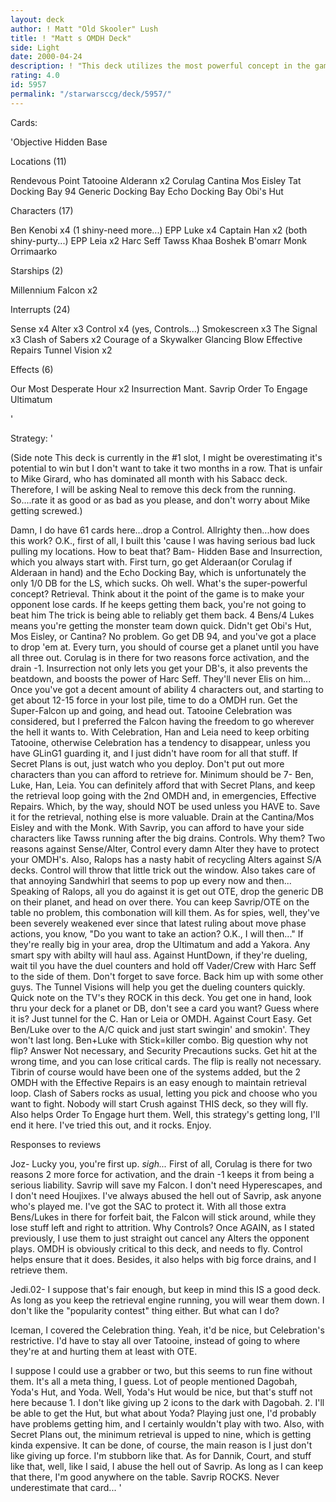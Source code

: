 ```yaml
---
layout: deck
author: ! Matt "Old Skooler" Lush
title: ! "Matt s OMDH Deck"
side: Light
date: 2000-04-24
description: ! "This deck utilizes the most powerful concept in the game. This deck also has no problem whatsoever getting the locations it needs. Interested?"
rating: 4.0
id: 5957
permalink: "/starwarsccg/deck/5957/"
---
```

Cards: 

'Objective Hidden Base

Locations (11)

Rendevous Point
Tatooine
Alderann x2
Corulag
Cantina
Mos Eisley
Tat Docking Bay 94
Generic Docking Bay
Echo Docking Bay
Obi's Hut

Characters (17)

Ben Kenobi x4 (1 shiny-need more...)
EPP Luke x4
Captain Han x2 (both shiny-purty...)
EPP Leia x2
Harc Seff
Tawss Khaa
Boshek
B'omarr Monk
Orrimaarko

Starships (2)

Millennium Falcon x2

Interrupts (24)

Sense x4
Alter x3
Control x4 (yes, Controls...)
Smokescreen x3
The Signal x3
Clash of Sabers x2
Courage of a Skywalker
Glancing Blow
Effective Repairs
Tunnel Vision x2

Effects (6)

Our Most Desperate Hour x2
Insurrection
Mant. Savrip
Order To Engage
Ultimatum



'

Strategy: '

(Side note This deck is currently in the #1 slot, I might be overestimating it's potential to win but I don't want to take it two months in a row. That is unfair to Mike Girard, who has dominated all month with his Sabacc deck. Therefore, I will be asking Neal to remove this deck from the running. So....rate it as good or as bad as you please, and don't worry about Mike getting screwed.)


 Damn, I do have 61 cards here...drop a Control. Allrighty then...how does this work? O.K., first of all, I built this 'cause I was having serious bad luck pulling my locations. How to beat that? Bam- Hidden Base and Insurrection, which you always start with. First turn, go get Alderaan(or Corulag if Alderaan in hand) and the Echo Docking Bay, which is unfortunately the only 1/0 DB for the LS, which sucks. Oh well.
What's the super-powerful concept? Retrieval. Think about it the point of the game is to make your opponent lose cards. If he keeps getting them back, you're not going to beat him The trick is being able to reliably get them back.
4 Bens/4 Lukes means you're getting the monster team down quick. Didn't get Obi's Hut, Mos Eisley, or Cantina? No problem. Go get DB 94, and you've got a place to drop 'em at. Every turn, you should of course get a planet until you have all three out. Corulag is in there for two reasons force activation, and the drain -1. Insurrection not only lets you get your DB's, it also prevents the beatdown, and boosts the power of Harc Seff. They'll never Elis on him...
Once you've got a decent amount of ability 4 characters out, and starting to get about 12-15 force in your lost pile, time to do a OMDH run. Get the Super-Falcon up and going, and head out. Tatooine Celebration was considered, but I preferred the Falcon having the freedom to go wherever the hell it wants to. With Celebration, Han and Leia need to keep orbiting Tatooine, otherwise Celebration has a tendency to disappear, unless you have GLinG1 guarding it, and I just didn't have room for all that stuff.
If Secret Plans is out, just watch who you deploy. Don't put out more characters than you can afford to retrieve for. Minimum should be 7- Ben, Luke, Han, Leia. You can definitely afford that with Secret Plans, and keep the retrieval loop going with the 2nd OMDH and, in emergencies, Effective Repairs. Which, by the way, should NOT be used unless you HAVE to. Save it for the retrieval, nothing else is more valuable. Drain at the Cantina/Mos Eisley and with the Monk. With Savrip, you can afford to have your side characters like Tawss running after the big drains.
Controls. Why them? Two reasons against Sense/Alter, Control every damn Alter they have to protect your OMDH's. Also, Ralops has a nasty habit of recycling Alters against S/A decks. Control will throw that little trick out the window. Also takes care of that annoying Sandwhirl that seems to pop up every now and then...
Speaking of Ralops, all you do against it is get out OTE, drop the generic DB on their planet, and head on over there. You can keep Savrip/OTE on the table no problem, this combonation will kill them.
As for spies, well, they've been severely weakened ever since that latest ruling about move phase actions, you know, "Do you want to take an action? O.K., I will then..." If they're really big in your area, drop the Ultimatum and add a Yakora. Any smart spy with abilty will haul ass.
Against HuntDown, if they're dueling, wait til you have the duel counters and hold off Vader/Crew with Harc Seff to the side of them. Don't forget to save force. Back him up with some other guys. The Tunnel Visions will help you get the dueling counters quickly.
Quick note on the TV's they ROCK in this deck. You get one in hand, look thru your deck for a planet or DB, don't see a card you want? Guess where it is? Just tunnel for the C. Han or Leia or OMDH.
Against Court Easy. Get Ben/Luke over to the A/C quick and just start swingin' and smokin'. They won't last long. Ben+Luke with Stick=killer combo.
Big question why not flip? Answer Not necessary, and Security Precautions sucks. Get hit at the wrong time, and you can lose critical cards. The flip is really not necessary. Tibrin of course would have been one of the systems added, but the 2 OMDH with the Effective Repairs is an easy enough to maintain retrieval loop.
Clash of Sabers rocks as usual, letting you pick and choose who you want to fight. Nobody will start Crush against THIS deck, so they will fly. Also helps Order To Engage hurt them.
Well, this strategy's getting long, I'll end it here. I've tried this out, and it rocks. Enjoy.

Responses to reviews

Joz- Lucky you, you're first up. *sigh...* First of all, Corulag is there for two reasons 2 more force for activation, and the drain -1 keeps it from being a serious liability. Savrip will save my Falcon. I don't need Hyperescapes, and I don't need Houjixes. I've always abused the hell out of Savrip, ask anyone who's played me. I've got the SAC to protect it. With all those extra Bens/Lukes in there for forfeit bait, the Falcon will stick around, while they lose stuff left and right to attrition. Why Controls? Once AGAIN, as I stated previously, I use them to just straight out cancel any Alters the opponent plays. OMDH is obviously critical to this deck, and needs to fly. Control helps ensure that it does. Besides, it also helps with big force drains, and I retrieve them.

Jedi.02- I suppose that's fair enough, but keep in mind this IS a good deck. As long as you keep the retrieval engine running, you will wear them down. I don't like the "popularity contest" thing either. But what can I do?

Iceman, I covered the Celebration thing. Yeah, it'd be nice, but Celebration's restrictive. I'd have to stay all over Tatooine, instead of going to where they're at and hurting them at least with OTE.

I suppose I could use a grabber or two, but this seems to run fine without them. It's all a meta thing, I guess. Lot of people mentioned Dagobah, Yoda's Hut, and Yoda. Well, Yoda's Hut would be nice, but that's stuff not here because 1. I don't like giving up 2 icons to the dark with Dagobah. 2. I'll be able to get the Hut, but what about Yoda? Playing just one, I'd probably have problems getting him, and I certainly wouldn't play with two. Also, with Secret Plans out, the minimum retrieval is upped to nine, which is getting kinda expensive. It can be done, of course, the main reason is I just don't like giving up force. I'm stubborn like that. As for Dannik, Court, and stuff like that, well, like I said, I abuse the hell out of Savrip. As long as I can keep that there, I'm good anywhere on the table. Savrip ROCKS. Never underestimate that card...  '
